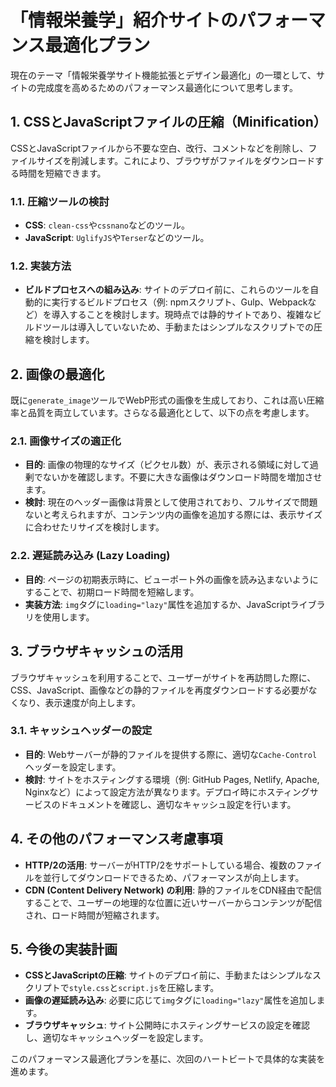 # 「情報栄養学」紹介サイトのパフォーマンス最適化プラン

現在のテーマ「情報栄養学サイト機能拡張とデザイン最適化」の一環として、サイトの完成度を高めるためのパフォーマンス最適化について思考します。

## 1. CSSとJavaScriptファイルの圧縮（Minification）

CSSとJavaScriptファイルから不要な空白、改行、コメントなどを削除し、ファイルサイズを削減します。これにより、ブラウザがファイルをダウンロードする時間を短縮できます。

### 1.1. 圧縮ツールの検討

- **CSS**: `clean-css`や`cssnano`などのツール。
- **JavaScript**: `UglifyJS`や`Terser`などのツール。

### 1.2. 実装方法

- **ビルドプロセスへの組み込み**: サイトのデプロイ前に、これらのツールを自動的に実行するビルドプロセス（例: npmスクリプト、Gulp、Webpackなど）を導入することを検討します。現時点では静的サイトであり、複雑なビルドツールは導入していないため、手動またはシンプルなスクリプトでの圧縮を検討します。

## 2. 画像の最適化

既に`generate_image`ツールでWebP形式の画像を生成しており、これは高い圧縮率と品質を両立しています。さらなる最適化として、以下の点を考慮します。

### 2.1. 画像サイズの適正化

- **目的**: 画像の物理的なサイズ（ピクセル数）が、表示される領域に対して過剰でないかを確認します。不要に大きな画像はダウンロード時間を増加させます。
- **検討**: 現在のヘッダー画像は背景として使用されており、フルサイズで問題ないと考えられますが、コンテンツ内の画像を追加する際には、表示サイズに合わせたリサイズを検討します。

### 2.2. 遅延読み込み (Lazy Loading)

- **目的**: ページの初期表示時に、ビューポート外の画像を読み込まないようにすることで、初期ロード時間を短縮します。
- **実装方法**: `img`タグに`loading="lazy"`属性を追加するか、JavaScriptライブラリを使用します。

## 3. ブラウザキャッシュの活用

ブラウザキャッシュを利用することで、ユーザーがサイトを再訪問した際に、CSS、JavaScript、画像などの静的ファイルを再度ダウンロードする必要がなくなり、表示速度が向上します。

### 3.1. キャッシュヘッダーの設定

- **目的**: Webサーバーが静的ファイルを提供する際に、適切な`Cache-Control`ヘッダーを設定します。
- **検討**: サイトをホスティングする環境（例: GitHub Pages, Netlify, Apache, Nginxなど）によって設定方法が異なります。デプロイ時にホスティングサービスのドキュメントを確認し、適切なキャッシュ設定を行います。

## 4. その他のパフォーマンス考慮事項

- **HTTP/2の活用**: サーバーがHTTP/2をサポートしている場合、複数のファイルを並行してダウンロードできるため、パフォーマンスが向上します。
- **CDN (Content Delivery Network) の利用**: 静的ファイルをCDN経由で配信することで、ユーザーの地理的な位置に近いサーバーからコンテンツが配信され、ロード時間が短縮されます。

## 5. 今後の実装計画

- **CSSとJavaScriptの圧縮**: サイトのデプロイ前に、手動またはシンプルなスクリプトで`style.css`と`script.js`を圧縮します。
- **画像の遅延読み込み**: 必要に応じて`img`タグに`loading="lazy"`属性を追加します。
- **ブラウザキャッシュ**: サイト公開時にホスティングサービスの設定を確認し、適切なキャッシュヘッダーを設定します。

このパフォーマンス最適化プランを基に、次回のハートビートで具体的な実装を進めます。